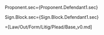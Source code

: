 Proponent.sec={Proponent.Defendant1.sec}

Sign.Block.sec={Sign.Block.Defendant1.sec}

=[Law/Out/Form/Litig/Plead/Base_v0.md]